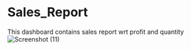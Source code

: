# Sales_Report
This dashboard contains sales report wrt profit and quantity
![Screenshot (11)](https://user-images.githubusercontent.com/120241214/235287688-36488cce-69d7-4121-ad84-fe2bc7e0a49b.png)

